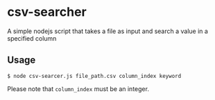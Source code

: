 # csv-searcher
A simple nodejs script that takes a file as input and search a value in a specified column

## Usage
```console
$ node csv-searcer.js file_path.csv column_index keyword
```
Please note that ```column_index``` must be an integer.
